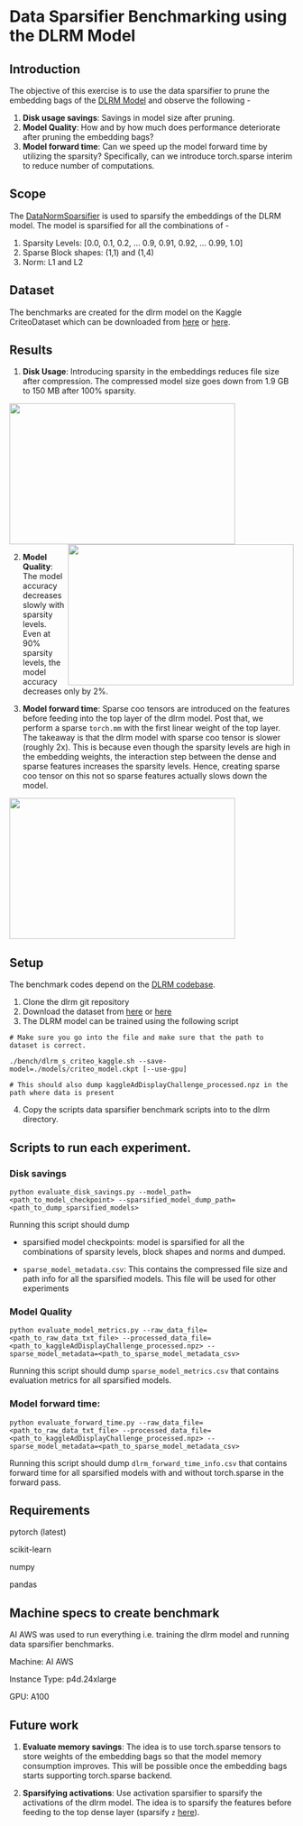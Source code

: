 # Data Sparsifier Benchmarking using the DLRM Model

## Introduction
The objective of this exercise is to use the data sparsifier to prune the embedding bags of the [DLRM Model](https://github.com/facebookresearch/dlrm) and observe the following -

1. **Disk usage savings**: Savings in model size after pruning.
2. **Model Quality**: How and by how much does performance deteriorate after pruning the embedding bags?
3. **Model forward time**: Can we speed up the model forward time by utilizing the sparsity? Specifically, can we introduce torch.sparse interim to reduce number of computations.

## Scope
The [DataNormSparsifier](https://github.com/pytorch/pytorch/blob/master/torch/ao/sparsity/_experimental/data_sparsifier/data_norm_sparsifier.py) is used to sparsify the embeddings of the DLRM model. The model is sparsified for all the combinations of -
1. Sparsity Levels: [0.0, 0.1, 0.2, ... 0.9, 0.91, 0.92, ... 0.99, 1.0]
2. Sparse Block shapes: (1,1) and (1,4)
3. Norm: L1 and L2

## Dataset
The benchmarks are created for the dlrm model on the Kaggle CriteoDataset which can be downloaded from [here](https://ailab.criteo.com/ressources/) or [here](https://figshare.com/articles/dataset/Kaggle_Display_Advertising_Challenge_dataset/5732310/1).

## Results
1. **Disk Usage**: Introducing sparsity in the embeddings reduces file size after compression. The compressed model size goes down from 1.9 GB to 150 MB after 100% sparsity.

<img src="./images/disk_savings.png" align="center" height="250" width="400" ><img src="./images/accuracy.png" align="right" height="250" width="400" >


2. **Model Quality**: The model accuracy decreases slowly with sparsity levels. Even at 90% sparsity levels, the model accuracy decreases only by 2%.


3. **Model forward time**: Sparse coo tensors are introduced on the features before feeding into the top layer of the dlrm model. Post that, we perform a sparse ```torch.mm``` with the first linear weight of the top layer.
The takeaway is that the dlrm model with sparse coo tensor is slower (roughly 2x). This is because even though the sparsity levels are high in the embedding weights, the interaction step between the dense and sparse features increases the sparsity levels. Hence, creating sparse coo tensor on this not so sparse features actually slows down the model.

<img src="./images/forward_time.png" height="250" width="400" >


## Setup
The benchmark codes depend on the [DLRM codebase](https://github.com/facebookresearch/dlrm).
1. Clone the dlrm git repository
2. Download the dataset from [here](https://ailab.criteo.com/ressources/) or [here](https://figshare.com/articles/dataset/Kaggle_Display_Advertising_Challenge_dataset/5732310/1)
3. The DLRM model can be trained using the following script
```
# Make sure you go into the file and make sure that the path to dataset is correct.

./bench/dlrm_s_criteo_kaggle.sh --save-model=./models/criteo_model.ckpt [--use-gpu]

# This should also dump kaggleAdDisplayChallenge_processed.npz in the path where data is present
```

4. Copy the scripts data sparsifier benchmark scripts into to the dlrm directory.

## Scripts to run each experiment.

### **Disk savings**
```
python evaluate_disk_savings.py --model_path=<path_to_model_checkpoint> --sparsified_model_dump_path=<path_to_dump_sparsified_models>
```

Running this script should dump
* sparsified model checkpoints: model is sparsified for all the
    combinations of sparsity levels, block shapes and norms and dumped.

* ```sparse_model_metadata.csv```: This contains the compressed file size and path info for all the sparsified models. This file will be used for other experiments


### **Model Quality**
```
python evaluate_model_metrics.py --raw_data_file=<path_to_raw_data_txt_file> --processed_data_file=<path_to_kaggleAdDisplayChallenge_processed.npz> --sparse_model_metadata=<path_to_sparse_model_metadata_csv>
```
Running this script should dump ```sparse_model_metrics.csv``` that contains evaluation metrics for all sparsified models.

### **Model forward time**:
```
python evaluate_forward_time.py --raw_data_file=<path_to_raw_data_txt_file> --processed_data_file=<path_to_kaggleAdDisplayChallenge_processed.npz> --sparse_model_metadata=<path_to_sparse_model_metadata_csv>
```
Running this script should dump ```dlrm_forward_time_info.csv``` that contains forward time for all sparsified models with and without torch.sparse in the forward pass.

## Requirements
pytorch (latest)

scikit-learn

numpy

pandas

## Machine specs to create benchmark
AI AWS was used to run everything i.e. training the dlrm model and running data sparsifier benchmarks.

Machine: AI AWS

Instance Type: p4d.24xlarge

GPU: A100


## Future work
1. **Evaluate memory savings**: The idea is to use torch.sparse tensors to store weights of the embedding bags so that the model memory consumption improves. This will be possible once the embedding bags starts supporting torch.sparse backend.

2. **Sparsifying activations**: Use activation sparsifier to sparsify the activations of the dlrm model. The idea is to sparsify the features before feeding to the top dense layer (sparsify ```z``` [here](https://github.com/facebookresearch/dlrm/blob/11afc52120c5baaf0bfe418c610bc5cccb9c5777/dlrm_s_pytorch.py#L595)).

